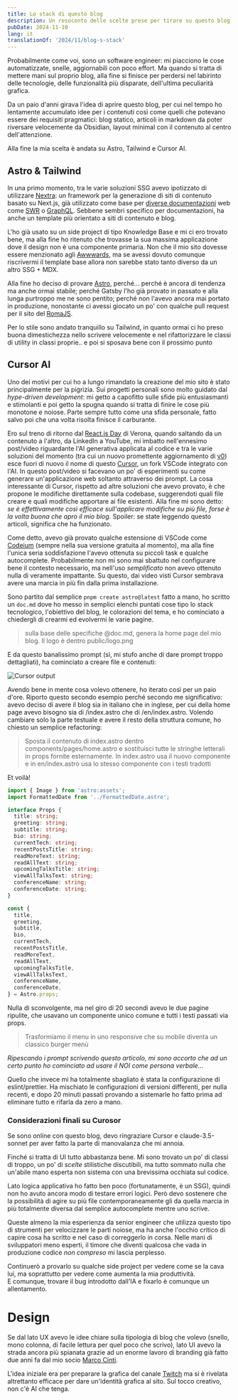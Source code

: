 ```yaml
---
title: Lo stack di questo blog
description: Un resoconto delle scelte prese per tirare su questo blog. E sì, questa volta ho usato l'AI.
pubDate: 2024-11-10
lang: it
translationOf: '2024/11/blog-s-stack'
---
```


Probabilmente come voi, sono un software engineer: mi piacciono le cose automatizzate, snelle, aggiornabili con poco effort. Ma quando si tratta di mettere mani sul proprio blog, alla fine si finisce per perdersi nel labirinto delle tecnologie, delle funzionalità più disparate, dell'ultima peculiarità grafica.

Da un paio d'anni girava l'idea di aprire questo blog, per cui nel tempo ho lentamente accumulato idee per i contenuti così come quelli che potevano essere dei requisiti pragmatici: blog statico, articoli in markdown da poter riversare velocemente da Obsidian, layout minimal con il contenuto al centro dell'attenzione.

Alla fine la mia scelta è andata su Astro, Tailwind e Cursor AI.

## Astro & Tailwind

In una primo momento, tra le varie soluzioni SSG avevo ipotizzato di utilizzare [Nextra](https://nextra.site): un framework per la generazione di siti di contenuto basato su Next.js, già utilizzato come base per [diverse documentazioni](https://nextra.site/showcase) web come [SWR](https://swr.vercel.app) o [GraphQL](https://graphql.org). Sebbene sembri specifico per documentazioni, ha anche un template più orientato a siti di contenuto e blog.

L'ho già usato su un side project di tipo Knowledge Base e mi ci ero trovato bene, ma alla fine ho ritenuto che trovasse la sua massima applicazione dove il design non è una componente primaria. Non che il mio sito dovesse essere menzionato agli [Awwwards](https://www.awwwards.com/), ma se avessi dovuto comunque riscrivermi il template base allora non sarebbe stato tanto diverso da un altro SSG + MDX.

Alla fine ho deciso di provare [Astro](https://astro.build), perché... perché è ancora di tendenza ma anche ormai stabile; perché Gatsby l'ho già provato in passato e alla lunga purtroppo me ne sono pentito; perché non l'avevo ancora mai portato in produzione, nonostante ci avessi giocato un po' con qualche pull request per il sito del [RomaJS](https://github.com/Roma-JS/roma-js-on-astro/).

Per lo stile sono andato tranquillo su Tailwind, in quanto ormai ci ho preso buona dimestichezza nello scrivere velocemente e nel rifattorizzare le classi di utility in classi proprie.. e poi si sposava bene con il prossimo punto

## Cursor AI

Uno dei motivi per cui ho a lungo rimandato la creazione del mio sito è stato principalmente per la pigrizia. Sui progetti personali sono molto guidato dal _hype-driven development_: mi getto a capofitto sulle sfide più entusiasmanti e stimolanti e poi getto la spugna quando si tratta di finire le cose più monotone e noiose. Parte sempre tutto come una sfida personale, fatto salvo poi che una volta risolta finisce il carburante.

Ero sul treno di ritorno dal [React.js Day](https://2024.reactjsday.it/) di Verona, quando saltando da un contenuto a l'altro, da LinkedIn a YouTube, mi imbatto nell'ennesimo post/video riguardante l'AI generativa applicata al codice e tra le varie soluzioni del momento (tra cui un nuovo promettente aggiornamento di [v0](https://v0.dev)) esce fuori di nuovo il nome di questo [Cursor](https://cursor.com), un fork VSCode integrato con l'AI.
In questo post/video si facevano un po' di esperimenti su come generare un'applicazione web soltanto attraverso dei prompt. La cosa interessante di Cursor, rispetto ad altre soluzioni che avevo provato, è che propone le modifiche direttamente sulla codebase, suggerendoti quali file creare e quali modifiche apportare ai file esistenti. Alla fine mi sono detto: _se è effettivamente così efficace sull'applicare modifiche su più file, forse è la volta buona che apro il mio blog_. Spoiler: se state leggendo questo articoli, significa che ha funzionato.

Come detto, avevo già provato qualche estensione di VSCode come [Codeium](https://codeium.com) (sempre nella sua versione gratuita al momento), ma alla fine l'unica seria soddisfazione l'avevo ottenuta su piccoli task e qualche autocomplete. Probabilmente non mi sono mai sbattuto nel configurare bene il contesto necessario, ma nell'uso _semplificato_ non avevo ottenuto nulla di veramente impattante. Su questo, dai video visti Cursor sembrava avere una marcia in più fin dalla prima installazione.

Sono partito dal semplice `pnpm create astro@latest` fatto a mano, ho scritto un `doc.md` dove ho messo in semplici elenchi puntati cose tipo lo stack tecnologico, l'obiettivo del blog, le colorazioni del tema, e ho cominciato a chiedergli di crearmi ed evolvermi le varie pagine.

> sulla base delle specifiche @doc.md, genera la home page del mio blog. Il logo è dentro public/logo.png

E da questo banalissimo prompt (sì, mi stufo anche di dare prompt troppo dettagliati), ha cominciato a creare file e contenuti:

![Cursor output](/blog-contents/2024-11-cursor.png)

Avendo bene in mente cosa volevo ottenere, ho iterato così per un paio d'ore. Riporto questo secondo esempio perché secondo me significativo: avevo deciso di avere il blog sia in italiano che in inglese, per cui della home page avevo bisogno sia di /index.astro che di /en/index.astro.
Volendo cambiare solo la parte testuale e avere il resto della struttura comune, ho chiesto un semplice refactoring:

> Sposta il contenuto di index.astro dentro components/pages/home.astro e sostituisci tutte le stringhe letterali in props fornite esternamente.
> In index.astro usa il nuovo componente e in en/index.astro usa lo stesso componente con i testi tradotti

Et voilà!

```ts
import { Image } from 'astro:assets';
import FormattedDate from '../FormattedDate.astro';

interface Props {
  title: string;
  greeting: string;
  subtitle: string;
  bio: string;
  currentTech: string;
  recentPostsTitle: string;
  readMoreText: string;
  readAllText: string;
  upcomingTalksTitle: string;
  viewAllTalksText: string;
  conferenceName: string;
  conferenceDate: string;
}

const {
  title,
  greeting,
  subtitle,
  bio,
  currentTech,
  recentPostsTitle,
  readMoreText,
  readAllText,
  upcomingTalksTitle,
  viewAllTalksText,
  conferenceName,
  conferenceDate,
} = Astro.props;
```

Nulla di sconvolgente, ma nel giro di 20 secondi avevo le due pagine ripulite, che usavano un componente unico comune e tutti i testi passati via props.

> Trasformiamo il menu in uno responsive che su mobile diventa un classico burger menù

_Ripescando i prompt scrivendo questo articolo, mi sono accorto che ad un certo punto ho cominciato ad usare il NOI come persona verbale..._

Quello che invece mi ha totalmente sbagliato è stata la configurazione di eslint/prettier. Ha mischiato le configurazioni di versioni differenti, per nulla recenti, e dopo 20 minuti passati provando a sistemarle ho fatto prima ad eliminare tutto e rifarla da zero a mano.

### Considerazioni finali su Curosor

Se sono online con questo blog, devo ringraziare Cursor e claude-3.5-sonnet per aver fatto la parte di manovalanza che mi annoia.

Finché si tratta di UI tutto abbastanza bene. Mi sono trovato un po' di classi di troppo, un po' di _scelte_ stilistiche discutibili, ma tutto sommato nulla che un'abile mano esperta non sistema con una brevissima occhiata sul codice.

Lato logica applicativa ho fatto ben poco (fortunatamente, è un SSG), quindi non ho avuto ancora modo di testare errori logici. Però devo sostenere che la possibilità di agire su più file contemporaneamente gli da quella marcia in più totalmente diversa dal semplice autocomplete mentre uno scrive.

Queste almeno la mia esperienza da senior engineer che utilizza questo tipo di strumenti per velocizzare le parti noiose, ma ha anche l'occhio critico di capire cosa ha scritto e nel caso di correggerlo in corsa. Nelle mani di sviluppatori meno esperti, il timore che diventi qualcosa che vada in produzione codice _non compreso_ mi lascia perplesso.

Continuerò a provarlo su qualche side project per vedere come se la cava lui, ma soprattutto per vedere come aumenta la mia produttività. <br />
E comunque, trovare il bug introdotto dall'IA e fixarlo è comunque un allentamento.

# Design

Se dal lato UX avevo le idee chiare sulla tipologia di blog che volevo (snello, mono colonna, di facile lettura per quel poco che scrivo), lato UI avevo la strada ancora più spianata grazie ad un enorme lavoro di branding già fatto due anni fa dal mio socio [Marco Cinti](https://www.linkedin.com/in/marco-cinti-ceo-impronta/).

L'idea iniziale era per preparare la grafica del canale [Twitch](https://twitch.tv/takenodev) ma si è rivelata altrettanto efficace per dare un'identità grafica al sito. Sul tocco creativo, non c'è AI che tenga.
